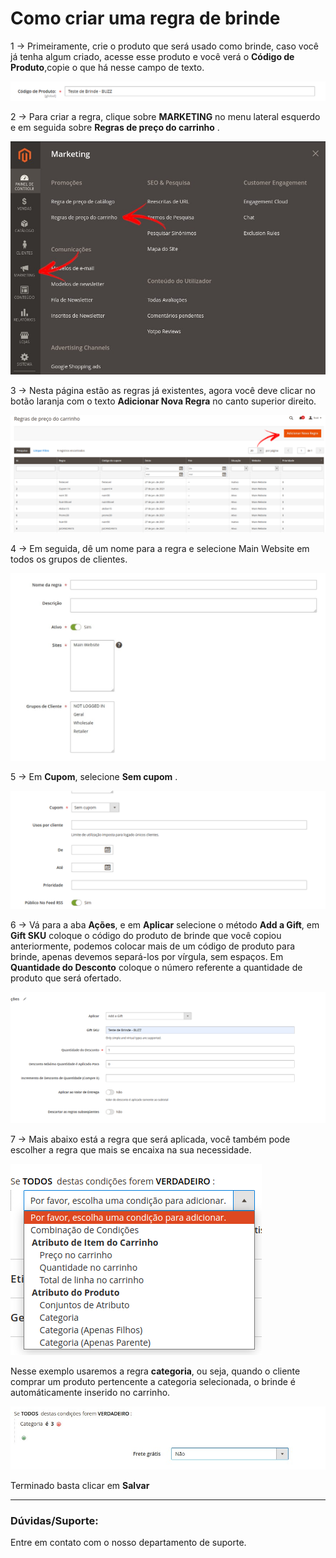 # Como criar uma regra de brinde 

1 -> Primeiramente, crie o produto que será usado como brinde, caso você já tenha algum criado, acesse esse produto e você verá o **Código de Produto**,copie o que há nesse campo de texto.

![regra_de_Brinde](https://github.com/Oficina-do-Dev/Tutoriais/blob/main/Magento_2/046%20-%20Regra%20de%20Brinde/images/image1.png)

2 -> Para criar a regra, clique sobre  **MARKETING** no menu lateral esquerdo e em seguida sobre **Regras de preço do carrinho** .

![regra_de_Brinde](https://github.com/Oficina-do-Dev/Tutoriais/blob/main/Magento_2/046%20-%20Regra%20de%20Brinde/images/image2.png)

3 -> Nesta página estão as regras já existentes, agora você deve clicar no botão laranja com o texto **Adicionar Nova Regra** no canto superior direito.

![regra_de_Brinde](https://github.com/Oficina-do-Dev/Tutoriais/blob/main/Magento_2/046%20-%20Regra%20de%20Brinde/images/image3.png)

4 -> Em seguida, dê um nome para a regra e selecione Main Website em todos os grupos de clientes.

![regra_de_Brinde](https://github.com/Oficina-do-Dev/Tutoriais/blob/main/Magento_2/046%20-%20Regra%20de%20Brinde/images/image4.png)

5 -> Em **Cupom**, selecione **Sem cupom** .

![regra_de_Brinde](https://github.com/Oficina-do-Dev/Tutoriais/blob/main/Magento_2/046%20-%20Regra%20de%20Brinde/images/image5.png)

6 -> Vá para a aba **Ações**, e em **Aplicar** selecione o método **Add a Gift**, em **Gift SKU** coloque o código do produto de brinde que você copiou anteriormente, podemos colocar mais de um código de produto para brinde, apenas devemos separá-los por vírgula, sem espaços.
Em **Quantidade do Desconto** coloque o número referente a quantidade de produto que será ofertado.

![regra_de_Brinde](https://github.com/Oficina-do-Dev/Tutoriais/blob/main/Magento_2/046%20-%20Regra%20de%20Brinde/images/image6.png)

7 -> Mais abaixo está a regra que será aplicada, você também pode escolher a regra que mais se encaixa na sua necessidade.

![regra_de_Brinde](https://github.com/Oficina-do-Dev/Tutoriais/blob/main/Magento_2/046%20-%20Regra%20de%20Brinde/images/image7.png)

Nesse exemplo usaremos a regra **categoria**, ou seja, quando o cliente comprar um produto pertencente a categoria selecionada, o brinde é automáticamente inserido no carrinho.

![regra_de_Brinde](https://github.com/Oficina-do-Dev/Tutoriais/blob/main/Magento_2/046%20-%20Regra%20de%20Brinde/images/image8.png)

Terminado basta clicar em **Salvar**

<hr>

### Dúvidas/Suporte:
Entre em contato com o nosso departamento de suporte.


